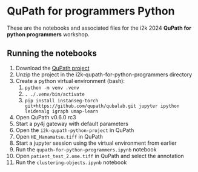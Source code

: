 # QuPath for programmers Python

These are the notebooks and associated files for the i2k 2024
**QuPath for python programmers** workshop.

## Running the notebooks

1. Download the [QuPath project](https://github.com/qupath/i2k-qupath-for-python-programmers/releases/download/untagged-caef4b4b6c28c541bcd9/i2k-qupath-python-project.zip)
2. Unzip the project in the i2k-qupath-for-python-programmers directory
3. Create a python virtual environment (bash):
   1. `python -m venv .venv`
   2. `. ./.venv/bin/activate`
   3. `pip install instanseg-torch git+https://github.com/qupath/qubalab.git jupyter ipython leidenalg igraph umap-learn`
4. Open QuPath v0.6.0 rc3
5. Start a py4j gateway with default parameters
6. Open the `i2k-qupath-python-project` in QuPath
7. Open `HE_Hamamatsu.tiff` in QuPath
8. Start a jupyter session using the virtual environment from earlier
9. Run the `qupath-for-python-programmers.ipynb` notebook
10. Open `patient_test_2.ome.tiff` in QuPath and select the annotation
11. Run the `clustering-objects.ipynb` notebook
